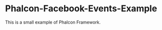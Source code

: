 Phalcon-Facebook-Events-Example
===============================

This is a small example of Phalcon Framework.
